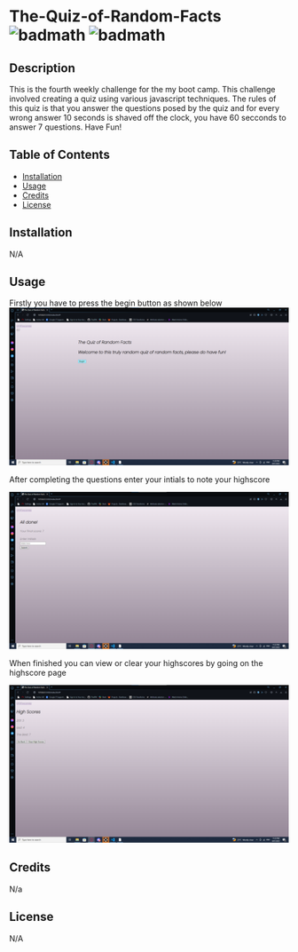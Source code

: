 # The-Quiz-of-Random-Facts ![badmath](https://img.shields.io/github/stars/TheIPM/My-Portfolio?style=plastic) ![badmath](https://img.shields.io/github/followers/TheIPM)


## Description

This is the fourth weekly challenge for the my boot camp. This challenge involved creating a quiz using various javascript techniques. The rules of this quiz is that you answer the questions posed by the quiz and for every wrong answer 10 seconds is shaved off the clock, you have 60 secconds to answer 7 questions. Have Fun!


## Table of Contents 

- [Installation](#installation)
- [Usage](#usage)
- [Credits](#credits)
- [License](#license)

## Installation

N/A

## Usage

Firstly you have to press the begin button as shown below
![image of first page](./assets/Screenshot%20of%20first%20page.png)

After completing the questions enter your intials to note your highscore

![image of ending](./assets/ending%20screenshot.png)

When finished you can view or clear your highscores by going on the highscore page

![image of highscore](./assets/highscore%20photo.png)


## Credits

N/a

## License

N/A
